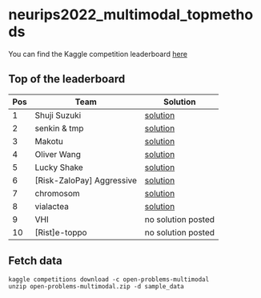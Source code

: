 
# neurips2022_multimodal_topmethods

You can find the Kaggle competition leaderboard
[here](https://www.kaggle.com/competitions/open-problems-multimodal/leaderboard)

## Top of the leaderboard

| Pos | Team                        | Solution                                 |
|-----|-----------------------------|------------------------------------------|
| 1   | Shuji Suzuki                | [solution](/shuji_suzuki/readme.md) |
| 2   | senkin & tmp                | [solution](/senkin_tmp/readme.md)   |
| 3   | Makotu                      | [solution](/makotu/readme.md)       |
| 4   | Oliver Wang                 | [solution](/oliver_wang/readme.md)  |
| 5   | Lucky Shake                 | [solution](/lucky_shake/desciption.md)   |
| 6   | \[Risk-ZaloPay\] Aggressive | [solution](/aggressive/readme.md)   |
| 7   | chromosom                   | [solution](/chromosom/readme.md)    |
| 8   | vialactea                   | [solution](/vialactea/readme.md)    |
| 9   | VHI                         | no solution posted                       |
| 10  | \[Rist\]e-toppo             | no solution posted                       |

## Fetch data

    kaggle competitions download -c open-problems-multimodal
    unzip open-problems-multimodal.zip -d sample_data
